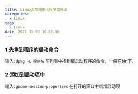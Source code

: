 ```yaml
---
title: Linux添加图形化程序自启动
categories:
  - Linux
tags:
  - Linux
date: 2021-11-03 10:36:36
---
```


### 1.先拿到程序的启动命令

输入: `dpkg -L 程序名`
在列表中找到能启动程序的命令，一般在bin下.

### 2.添加到启动项中

输入: `gnome-session-properties`
在打开的窗口中新增启动项
